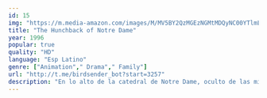 ```yaml
---
id: 15
img: "https://m.media-amazon.com/images/M/MV5BY2QzMGEzNGMtMDQyNC00YTlmLWEwYjMtOGI1NWYxMTM4NjA2XkEyXkFqcGc@._V1_SX300.jpg"
title: "The Hunchback of Notre Dame"
year: 1996
popular: true
quality: "HD"
language: "Esp Latino"
genre: ["Animation"," Drama"," Family"]
url: "http://t.me/birdsender_bot?start=3257"
description: "En lo alto de la catedral de Notre Dame, oculto de las miradas de todos los ciudadanos de París, vive Quasimodo. Su tutor, el juez Frollo, no le permite que baje del campanario. Quasimodo pasa sus días acompañado de sus tres amigas gárgolas de piedra, Victor, Hugo y Laverne, observando el bullicio de las calles de París. Un día decide salir de la catedral a escondidas y conoce a la bella gitana Esmeralda, con la que vivirá su mayor aventura."
---
```

